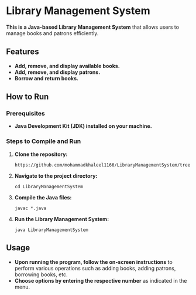 # Library Management System

**This is a Java-based Library Management System** that allows users to manage books and patrons efficiently.

## Features

- **Add, remove, and display available books.**
- **Add, remove, and display patrons.**
- **Borrow and return books.**

## How to Run

### Prerequisites

- **Java Development Kit (JDK) installed on your machine.**

### Steps to Compile and Run

1. **Clone the repository:**

    ```
    https://github.com/mohammadkhaleel1166/LibraryManagementSystem/tree/main
    ```

2. **Navigate to the project directory:**

    ```
    cd LibraryManagementSystem
    ```

3. **Compile the Java files:**

    ```
    javac *.java
    ```

4. **Run the Library Management System:**

    ```
    java LibraryManagementSystem
    ```

## Usage

- **Upon running the program, follow the on-screen instructions** to perform various operations such as adding books, adding patrons, borrowing books, etc.
- **Choose options by entering the respective number** as indicated in the menu.



